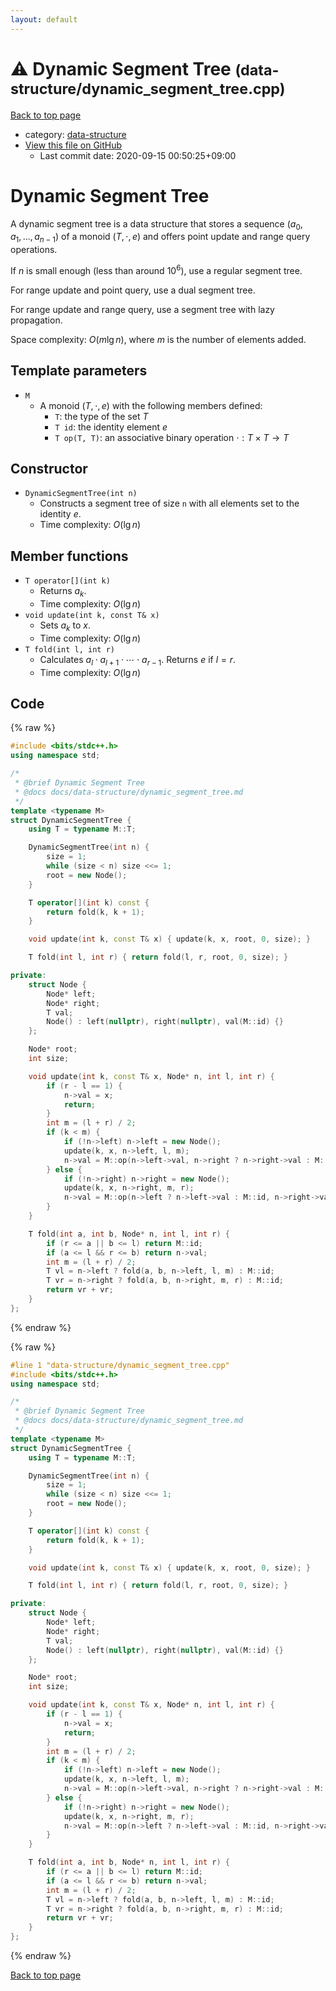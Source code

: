 ```yaml
---
layout: default
---
```


<!-- mathjax config similar to math.stackexchange -->
<script type="text/javascript" async
  src="https://cdnjs.cloudflare.com/ajax/libs/mathjax/2.7.5/MathJax.js?config=TeX-MML-AM_CHTML">
</script>
<script type="text/x-mathjax-config">
  MathJax.Hub.Config({
    TeX: { equationNumbers: { autoNumber: "AMS" }},
    tex2jax: {
      inlineMath: [ ['$','$'] ],
      processEscapes: true
    },
    "HTML-CSS": { matchFontHeight: false },
    displayAlign: "left",
    displayIndent: "2em"
  });
</script>

<script type="text/javascript" src="https://cdnjs.cloudflare.com/ajax/libs/jquery/3.4.1/jquery.min.js"></script>
<script src="https://cdn.jsdelivr.net/npm/jquery-balloon-js@1.1.2/jquery.balloon.min.js" integrity="sha256-ZEYs9VrgAeNuPvs15E39OsyOJaIkXEEt10fzxJ20+2I=" crossorigin="anonymous"></script>
<script type="text/javascript" src="../../assets/js/copy-button.js"></script>
<link rel="stylesheet" href="../../assets/css/copy-button.css" />


# :warning: Dynamic Segment Tree <small>(data-structure/dynamic_segment_tree.cpp)</small>

<a href="../../index.html">Back to top page</a>

* category: <a href="../../index.html#36397fe12f935090ad150c6ce0c258d4">data-structure</a>
* <a href="{{ site.github.repository_url }}/blob/master/data-structure/dynamic_segment_tree.cpp">View this file on GitHub</a>
    - Last commit date: 2020-09-15 00:50:25+09:00




# Dynamic Segment Tree

A dynamic segment tree is a data structure that stores a sequence $(a_0, a_1, \dots, a_{n-1})$ of a monoid $(T, \cdot, e)$ and offers point update and range query operations.

If $n$ is small enough (less than around $10^6$), use a regular segment tree.

For range update and point query, use a dual segment tree.

For range update and range query, use a segment tree with lazy propagation.

Space complexity: $O(m\lg n)$, where $m$ is the number of elements added.

## Template parameters

- `M`
    - A monoid $(T, \cdot, e)$ with the following members defined:
        - `T`: the type of the set $T$
        - `T id`: the identity element $e$
        - `T op(T, T)`: an associative binary operation $\cdot: T \times T \rightarrow T$

## Constructor

- `DynamicSegmentTree(int n)`
    - Constructs a segment tree of size `n` with all elements set to the identity $e$.
    - Time complexity: $O(\lg n)$

## Member functions

- `T operator[](int k)`
    - Returns $a_k$.
    - Time complexity: $O(\lg n)$
- `void update(int k, const T& x)`
    - Sets $a_k$ to $x$.
    - Time complexity: $O(\lg n)$
- `T fold(int l, int r)`
    - Calculates $a_l \cdot a_{l+1} \cdot \cdots \cdot a_{r-1}$. Returns $e$ if $l = r$.
    - Time complexity: $O(\lg n)$

## Code

<a id="unbundled"></a>
{% raw %}
```cpp
#include <bits/stdc++.h>
using namespace std;

/*
 * @brief Dynamic Segment Tree
 * @docs docs/data-structure/dynamic_segment_tree.md
 */
template <typename M>
struct DynamicSegmentTree {
    using T = typename M::T;

    DynamicSegmentTree(int n) {
        size = 1;
        while (size < n) size <<= 1;
        root = new Node();
    }

    T operator[](int k) const {
        return fold(k, k + 1);
    }

    void update(int k, const T& x) { update(k, x, root, 0, size); }

    T fold(int l, int r) { return fold(l, r, root, 0, size); }

private:
    struct Node {
        Node* left;
        Node* right;
        T val;
        Node() : left(nullptr), right(nullptr), val(M::id) {}
    };

    Node* root;
    int size;

    void update(int k, const T& x, Node* n, int l, int r) {
        if (r - l == 1) {
            n->val = x;
            return;
        }
        int m = (l + r) / 2;
        if (k < m) {
            if (!n->left) n->left = new Node();
            update(k, x, n->left, l, m);
            n->val = M::op(n->left->val, n->right ? n->right->val : M::id);
        } else {
            if (!n->right) n->right = new Node();
            update(k, x, n->right, m, r);
            n->val = M::op(n->left ? n->left->val : M::id, n->right->val);
        }
    }

    T fold(int a, int b, Node* n, int l, int r) {
        if (r <= a || b <= l) return M::id;
        if (a <= l && r <= b) return n->val;
        int m = (l + r) / 2;
        T vl = n->left ? fold(a, b, n->left, l, m) : M::id;
        T vr = n->right ? fold(a, b, n->right, m, r) : M::id;
        return vr + vr;
    }
};
```
{% endraw %}

<a id="bundled"></a>
{% raw %}
```cpp
#line 1 "data-structure/dynamic_segment_tree.cpp"
#include <bits/stdc++.h>
using namespace std;

/*
 * @brief Dynamic Segment Tree
 * @docs docs/data-structure/dynamic_segment_tree.md
 */
template <typename M>
struct DynamicSegmentTree {
    using T = typename M::T;

    DynamicSegmentTree(int n) {
        size = 1;
        while (size < n) size <<= 1;
        root = new Node();
    }

    T operator[](int k) const {
        return fold(k, k + 1);
    }

    void update(int k, const T& x) { update(k, x, root, 0, size); }

    T fold(int l, int r) { return fold(l, r, root, 0, size); }

private:
    struct Node {
        Node* left;
        Node* right;
        T val;
        Node() : left(nullptr), right(nullptr), val(M::id) {}
    };

    Node* root;
    int size;

    void update(int k, const T& x, Node* n, int l, int r) {
        if (r - l == 1) {
            n->val = x;
            return;
        }
        int m = (l + r) / 2;
        if (k < m) {
            if (!n->left) n->left = new Node();
            update(k, x, n->left, l, m);
            n->val = M::op(n->left->val, n->right ? n->right->val : M::id);
        } else {
            if (!n->right) n->right = new Node();
            update(k, x, n->right, m, r);
            n->val = M::op(n->left ? n->left->val : M::id, n->right->val);
        }
    }

    T fold(int a, int b, Node* n, int l, int r) {
        if (r <= a || b <= l) return M::id;
        if (a <= l && r <= b) return n->val;
        int m = (l + r) / 2;
        T vl = n->left ? fold(a, b, n->left, l, m) : M::id;
        T vr = n->right ? fold(a, b, n->right, m, r) : M::id;
        return vr + vr;
    }
};

```
{% endraw %}

<a href="../../index.html">Back to top page</a>

